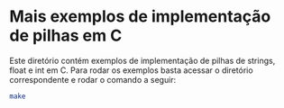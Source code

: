 # Mais exemplos de implementação de pilhas em C

Este diretório contém exemplos de implementação de pilhas de strings, float e int em C. Para rodar os exemplos
basta acessar o diretório correspondente e rodar o comando a seguir:

```sh
make
```
